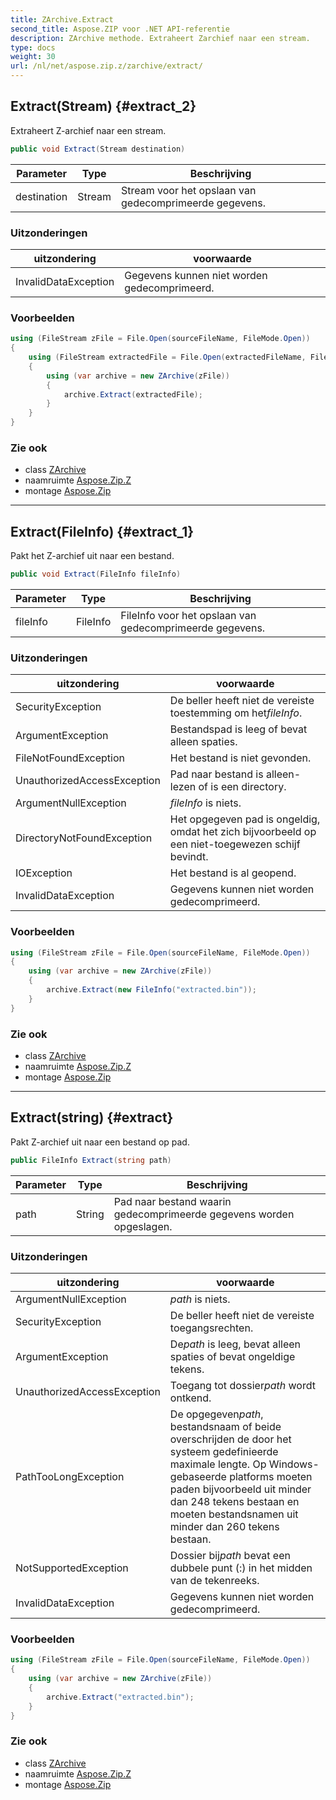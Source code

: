 ```yaml
---
title: ZArchive.Extract
second_title: Aspose.ZIP voor .NET API-referentie
description: ZArchive methode. Extraheert Zarchief naar een stream.
type: docs
weight: 30
url: /nl/net/aspose.zip.z/zarchive/extract/
---
```

## Extract(Stream) {#extract_2}

Extraheert Z-archief naar een stream.

```csharp
public void Extract(Stream destination)
```

| Parameter | Type | Beschrijving |
| --- | --- | --- |
| destination | Stream | Stream voor het opslaan van gedecomprimeerde gegevens. |

### Uitzonderingen

| uitzondering | voorwaarde |
| --- | --- |
| InvalidDataException | Gegevens kunnen niet worden gedecomprimeerd. |

### Voorbeelden

```csharp
using (FileStream zFile = File.Open(sourceFileName, FileMode.Open))
{
    using (FileStream extractedFile = File.Open(extractedFileName, FileMode.Create))
    {
        using (var archive = new ZArchive(zFile))
        {
            archive.Extract(extractedFile);
        }
    }
}
```

### Zie ook

* class [ZArchive](../)
* naamruimte [Aspose.Zip.Z](../../zarchive/)
* montage [Aspose.Zip](../../../)

---

## Extract(FileInfo) {#extract_1}

Pakt het Z-archief uit naar een bestand.

```csharp
public void Extract(FileInfo fileInfo)
```

| Parameter | Type | Beschrijving |
| --- | --- | --- |
| fileInfo | FileInfo | FileInfo voor het opslaan van gedecomprimeerde gegevens. |

### Uitzonderingen

| uitzondering | voorwaarde |
| --- | --- |
| SecurityException | De beller heeft niet de vereiste toestemming om het*fileInfo*. |
| ArgumentException | Bestandspad is leeg of bevat alleen spaties. |
| FileNotFoundException | Het bestand is niet gevonden. |
| UnauthorizedAccessException | Pad naar bestand is alleen-lezen of is een directory. |
| ArgumentNullException | *fileInfo* is niets. |
| DirectoryNotFoundException | Het opgegeven pad is ongeldig, omdat het zich bijvoorbeeld op een niet-toegewezen schijf bevindt. |
| IOException | Het bestand is al geopend. |
| InvalidDataException | Gegevens kunnen niet worden gedecomprimeerd. |

### Voorbeelden

```csharp
using (FileStream zFile = File.Open(sourceFileName, FileMode.Open))
{
    using (var archive = new ZArchive(zFile))
    {
        archive.Extract(new FileInfo("extracted.bin"));
    }
}
```

### Zie ook

* class [ZArchive](../)
* naamruimte [Aspose.Zip.Z](../../zarchive/)
* montage [Aspose.Zip](../../../)

---

## Extract(string) {#extract}

Pakt Z-archief uit naar een bestand op pad.

```csharp
public FileInfo Extract(string path)
```

| Parameter | Type | Beschrijving |
| --- | --- | --- |
| path | String | Pad naar bestand waarin gedecomprimeerde gegevens worden opgeslagen. |

### Uitzonderingen

| uitzondering | voorwaarde |
| --- | --- |
| ArgumentNullException | *path* is niets. |
| SecurityException | De beller heeft niet de vereiste toegangsrechten. |
| ArgumentException | De*path* is leeg, bevat alleen spaties of bevat ongeldige tekens. |
| UnauthorizedAccessException | Toegang tot dossier*path* wordt ontkend. |
| PathTooLongException | De opgegeven*path*, bestandsnaam of beide overschrijden de door het systeem gedefinieerde maximale lengte. Op Windows-gebaseerde platforms moeten paden bijvoorbeeld uit minder dan 248 tekens bestaan en moeten bestandsnamen uit minder dan 260 tekens bestaan. |
| NotSupportedException | Dossier bij*path* bevat een dubbele punt (:) in het midden van de tekenreeks. |
| InvalidDataException | Gegevens kunnen niet worden gedecomprimeerd. |

### Voorbeelden

```csharp
using (FileStream zFile = File.Open(sourceFileName, FileMode.Open))
{
    using (var archive = new ZArchive(zFile))
    {
        archive.Extract("extracted.bin");
    }
}
```

### Zie ook

* class [ZArchive](../)
* naamruimte [Aspose.Zip.Z](../../zarchive/)
* montage [Aspose.Zip](../../../)


